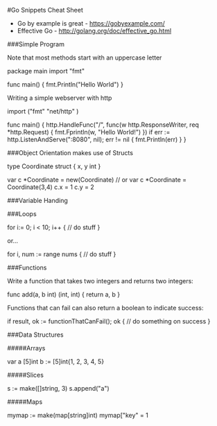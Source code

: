 #Go Snippets Cheat Sheet

* Go by example is great - https://gobyexample.com/
* Effective Go - http://golang.org/doc/effective_go.html

###Simple Program

Note that most methods start with an uppercase letter

  package main
  import "fmt"
  
  func main() {
    fmt.Println("Hello World")
  }

Writing a simple webserver with http

  import ("fmt"
    "net/http"
  )
  
  func main() {
    http.HandleFunc("/",
          func(w http.ResponseWriter, req *http.Request) {
              fmt.Fprintln(w, "Hello World!")
          })
      if err := http.ListenAndServe(":8080", nil); err != nil {
          fmt.Println(err)
      }
  }

###Object Orientation makes use of Structs

  type Coordinate struct {
    x, y int
  }
  
  var c *Coordinate = new(Coordinate)
  // or var c *Coordinate = Coordinate(3,4)
  c.x = 1
  c.y = 2

###Variable Handing

###Loops

  for i:= 0; i < 10; i++ { // do stuff }

or...

  for i, num := range nums { // do stuff }

###Functions

Write a function that takes two integers and returns two integers:

  func add(a, b int) (int, int) {
    return a, b
  }

Functions that can fail can also return a boolean to indicate success:

  if result, ok := functionThatCanFail(); ok {
    // do something on success
  }
  
###Data Structures

#####Arrays

  var a [5]int 
  b := [5]int{1, 2, 3, 4, 5}


#####Slices

  s := make([]string, 3)
  s.append("a")
  
#####Maps

  mymap := make(map[string]int)
  mymap["key" = 1
